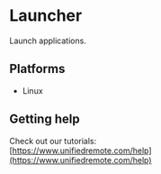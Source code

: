 # Launcher
Launch applications.

## Platforms
* Linux

## Getting help
Check out our tutorials: <br>
[https://www.unifiedremote.com/help](https://www.unifiedremote.com/help)
